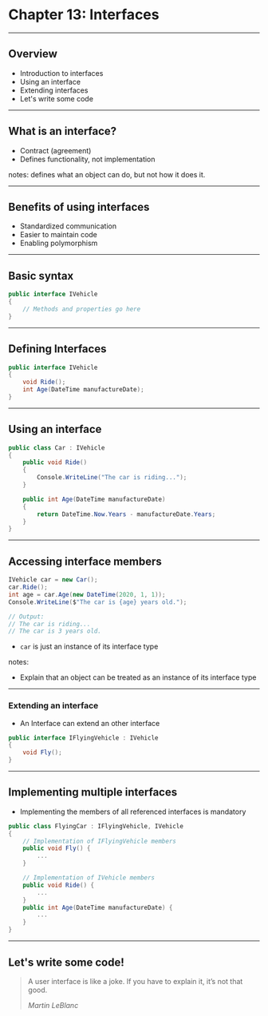 # Chapter 13: Interfaces
-------------------------------------------------------------------------------
## Overview
* Introduction to interfaces
* Using an interface
* Extending interfaces
* Let's write some code

*******************************************************************************
## What is an interface?
* Contract (agreement)
* Defines functionality, not implementation

notes: defines what an object can do, but not how it does it.

-------------------------------------------------------------------------------
## Benefits of using interfaces
* Standardized communication
* Easier to maintain code
* Enabling polymorphism

-------------------------------------------------------------------------------
## Basic syntax
```csharp []
public interface IVehicle
{
    // Methods and properties go here
}
```

*******************************************************************************
## Defining Interfaces
```csharp []
public interface IVehicle
{
    void Ride();
    int Age(DateTime manufactureDate);
}
```

-------------------------------------------------------------------------------
## Using an interface
```csharp []
public class Car : IVehicle
{
    public void Ride()
    {
        Console.WriteLine("The car is riding...");
    }

    public int Age(DateTime manufactureDate)
    {
        return DateTime.Now.Years - manufactureDate.Years;
    }
}

```

-------------------------------------------------------------------------------
## Accessing interface members
```csharp []
IVehicle car = new Car();
car.Ride();
int age = car.Age(new DateTime(2020, 1, 1));
Console.WriteLine($"The car is {age} years old.");

// Output:
// The car is riding...
// The car is 3 years old.
```
* `car` is just an instance of its interface type

notes:
- Explain that an object can be treated as an instance of its interface type

*******************************************************************************
### Extending an interface
* An Interface can extend an other interface

```csharp []
public interface IFlyingVehicle : IVehicle
{
    void Fly();
}
```

-------------------------------------------------------------------------------
## Implementing multiple interfaces
* Implementing the members of all referenced interfaces is mandatory

```csharp []
public class FlyingCar : IFlyingVehicle, IVehicle
{
    // Implementation of IFlyingVehicle members
    public void Fly() {
        ...
    }

    // Implementation of IVehicle members
    public void Ride() {
        ...
    }
    public int Age(DateTime manufactureDate) {
        ...
    }
}
```

*******************************************************************************
## Let's write some code!

> A user interface is like a joke. If you have to explain it, it’s not that good.
>
> <cite>Martin LeBlanc</cite>